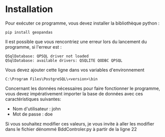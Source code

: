 # Installation
Pour exécuter ce programme, vous devez installer la bibliothèque python :
```
pip install geopandas
```
Il est possible que vous rencontriez une erreur lors du lancement du programme, si l'erreur est : 
```
QSqlDatabase: QPSQL driver not loaded
QSqlDatabase: available drivers: QSQLITE QODBC QPSQL
```
Vous devez ajouter cette ligne dans vos variables d'environnement
```
C:\Program Files\PostgreSQL\<version>\bin
```
Concernant les données nécessaires pour faire fonctionner le programme, vous devez impérativement importer la base de données avec ces caractéristiques suivantes:
- Nom d'utilisateur : john
- Mot de passe : doe

Si vous souhaitez modifier ces valeurs, je vous invite à aller les modifier dans le fichier dénommé BddControler.py à partir de la ligne 22